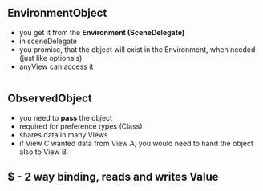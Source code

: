 ## EnvironmentObject
* you get it from the **Environment (SceneDelegate)**
* in sceneDelegate
* you promise, that the object will exist in the Environment, when needed (just like optionals)
* anyView can access it

```swift

```

## ObservedObject
* you need to **pass** the object
* required for preference types (Class)
* shares data in many Views
* if View C wanted data from View A, you would need to hand the object also to View B

## $ - 2 way binding, reads and writes Value
